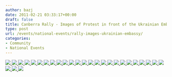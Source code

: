 ```yaml
---
author: bazj
date: 2011-02-21 03:33:17+00:00
draft: false
title: Canberra Rally - Images of Protest in front of the Ukrainian Embassy
type: post
url: /events/national-events/rally-images-ukrainian-embassy/
categories:
- Community
- National Events
---
```


[](http://www.ozeukes.com/wp-content/uploads/2011/02/DSC09745.jpg)[](http://www.ozeukes.com/wp-content/uploads/2011/02/DSCN2733.jpg)[![](http://www.ozeukes.com/wp-content/uploads/2011/02/DSC09749.jpg)
](http://www.ozeukes.com/wp-content/uploads/2011/02/DSC09749.jpg)[![](http://www.ozeukes.com/wp-content/uploads/2011/02/DSC097451.jpg)
](http://www.ozeukes.com/wp-content/uploads/2011/02/DSC097451.jpg)[![](http://www.ozeukes.com/wp-content/uploads/2011/02/DSC09675.jpg)
](http://www.ozeukes.com/wp-content/uploads/2011/02/DSC09675.jpg)[![](http://www.ozeukes.com/wp-content/uploads/2011/02/DSC09682.jpg)
](http://www.ozeukes.com/wp-content/uploads/2011/02/DSC09682.jpg)[![](http://www.ozeukes.com/wp-content/uploads/2011/02/DSC09684.jpg)
](http://www.ozeukes.com/wp-content/uploads/2011/02/DSC09684.jpg)[![](http://www.ozeukes.com/wp-content/uploads/2011/02/DSCN2725.jpg)
](http://www.ozeukes.com/wp-content/uploads/2011/02/DSCN2725.jpg)[![](http://www.ozeukes.com/wp-content/uploads/2011/02/DSC09685.jpg)
](http://www.ozeukes.com/wp-content/uploads/2011/02/DSC09685.jpg)[![](http://www.ozeukes.com/wp-content/uploads/2011/02/DSCN27331.jpg)
](http://www.ozeukes.com/wp-content/uploads/2011/02/DSCN27331.jpg)[![](http://www.ozeukes.com/wp-content/uploads/2011/02/DSC09686.jpg)
](http://www.ozeukes.com/wp-content/uploads/2011/02/DSC09686.jpg)[![](http://www.ozeukes.com/wp-content/uploads/2011/02/DSC09691.jpg)
](http://www.ozeukes.com/wp-content/uploads/2011/02/DSC09691.jpg)[![](http://www.ozeukes.com/wp-content/uploads/2011/02/DSCN2736.jpg)
](http://www.ozeukes.com/wp-content/uploads/2011/02/DSCN2736.jpg)[![](http://www.ozeukes.com/wp-content/uploads/2011/02/DSC09692.jpg)
](http://www.ozeukes.com/wp-content/uploads/2011/02/DSC09692.jpg)[![](http://www.ozeukes.com/wp-content/uploads/2011/02/DSC09700.jpg)
](http://www.ozeukes.com/wp-content/uploads/2011/02/DSC09700.jpg)[![](http://www.ozeukes.com/wp-content/uploads/2011/02/DSC09701.jpg)
](http://www.ozeukes.com/wp-content/uploads/2011/02/DSC09701.jpg)[![](http://www.ozeukes.com/wp-content/uploads/2011/02/DSC09709.jpg)
](http://www.ozeukes.com/wp-content/uploads/2011/02/DSC09709.jpg)[![](http://www.ozeukes.com/wp-content/uploads/2011/02/DSCN2700.jpg)
](http://www.ozeukes.com/wp-content/uploads/2011/02/DSCN2700.jpg)[](http://www.ozeukes.com/wp-content/uploads/2011/02/DSC09600.jpg)[![](http://www.ozeukes.com/wp-content/uploads/2011/02/DSCN2755.jpg)
](http://www.ozeukes.com/wp-content/uploads/2011/02/DSCN2755.jpg)[![](http://www.ozeukes.com/wp-content/uploads/2011/02/DSC09720.jpg)
](http://www.ozeukes.com/wp-content/uploads/2011/02/DSC09720.jpg)[![](http://www.ozeukes.com/wp-content/uploads/2011/02/DSC09723.jpg)
](http://www.ozeukes.com/wp-content/uploads/2011/02/DSC09723.jpg)[![](http://www.ozeukes.com/wp-content/uploads/2011/02/DSC09726.jpg)
](http://www.ozeukes.com/wp-content/uploads/2011/02/DSC09726.jpg)[![](http://www.ozeukes.com/wp-content/uploads/2011/02/DSC09729.jpg)
](http://www.ozeukes.com/wp-content/uploads/2011/02/DSC09729.jpg)[![](http://www.ozeukes.com/wp-content/uploads/2011/02/DSC09730.jpg)
](http://www.ozeukes.com/wp-content/uploads/2011/02/DSC09730.jpg)[![](http://www.ozeukes.com/wp-content/uploads/2011/02/DSC09732.jpg)
](http://www.ozeukes.com/wp-content/uploads/2011/02/DSC09732.jpg)[![](http://www.ozeukes.com/wp-content/uploads/2011/02/DSC09734.jpg)
](http://www.ozeukes.com/wp-content/uploads/2011/02/DSC09734.jpg)[![](http://www.ozeukes.com/wp-content/uploads/2011/02/DSC09735.jpg)
](http://www.ozeukes.com/wp-content/uploads/2011/02/DSC09735.jpg)[![](http://www.ozeukes.com/wp-content/uploads/2011/02/DSC09738.jpg)
](http://www.ozeukes.com/wp-content/uploads/2011/02/DSC09738.jpg)[![](http://www.ozeukes.com/wp-content/uploads/2011/02/DSCN2749.jpg)
](http://www.ozeukes.com/wp-content/uploads/2011/02/DSCN2749.jpg)[![](http://www.ozeukes.com/wp-content/uploads/2011/02/DSCN2753.jpg)
](http://www.ozeukes.com/wp-content/uploads/2011/02/DSCN2753.jpg)
